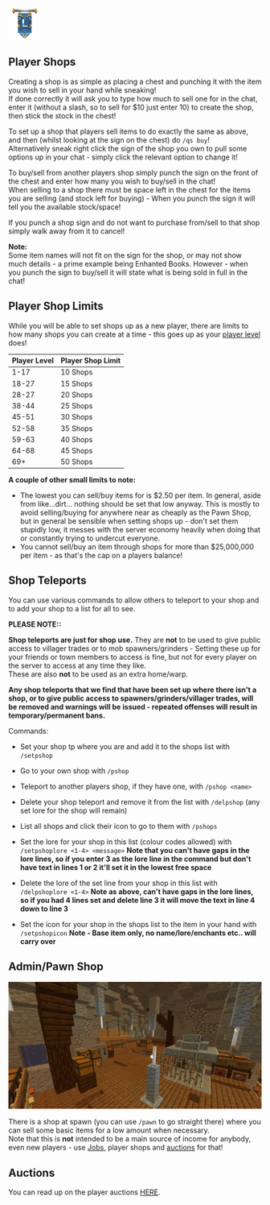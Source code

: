 ![ribbon](images/L-ribbon.png) 

## Player Shops

Creating a shop is as simple as placing a chest and punching it with the item you wish to sell in your hand while sneaking!<br>
If done correctly it will ask you to type how much to sell one for in the chat, enter it (without a slash, so to sell for $10 just enter 10) to create the shop, then stick the stock in the chest!

To set up a shop that players sell items to do exactly the same as above, and then (whilst looking at the sign on the chest) do `/qs buy`!<br>
Alternatively sneak right click the sign of the shop you own to pull some options up in your chat - simply click the relevant option to change it!

To buy/sell from another players shop simply punch the sign on the front of the chest and enter how many you wish to buy/sell in the chat!<br>
When selling to a shop there must be space left in the chest for the items you are selling (and stock left for buying) - When you punch the sign it will tell you the available stock/space!

If you punch a shop sign and do not want to purchase from/sell to that shop simply walk away from it to cancel!

**Note:**<br>
Some item names will not fit on the sign for the shop, or may not show much details - a prime example being Enhanted Books. However - when you punch the sign to buy/sell it will state what is being sold in full in the chat!

## Player Shop Limits

While you will be able to set shops up as a new player, there are limits to how many shops you can create at a time - this goes up as your [player level](https://legioncraft.co.uk/wiki/levels.html) does!

|**Player Level**|**Player Shop Limit**|
|---|---|
|1-17|10 Shops|
|18-27|15 Shops|
|28-27|20 Shops|
|38-44|25 Shops|
|45-51|30 Shops|
|52-58|35 Shops|
|59-63|40 Shops|
|64-68|45 Shops|
|69+|50 Shops|

**A couple of other small limits to note:**<br>
- The lowest you can sell/buy items for is $2.50 per item. In general, aside from like...dirt... nothing should be set that low anyway. This is mostly to avoid selling/buying for anywhere near as cheaply as the Pawn Shop, but in general be sensible when setting shops up - don't set them stupidly low, it messes with the server economy heavily when doing that or constantly trying to undercut everyone.
- You cannot sell/buy an item through shops for more than $25,000,000 per item - as that's the cap on a players balance!

## Shop Teleports

You can use various commands to allow others to teleport to your shop and to add your shop to a list for all to see.

**PLEASE NOTE::**

**Shop teleports are just for shop use.** 
They are **not** to be used to give public access to villager trades or to mob spawners/grinders - Setting these up for your friends or town members to access is fine, but not for every player on the server to access at any time they like.<br>
These are also **not** to be used as an extra home/warp. 

**Any shop teleports that we find that have been set up where there isn't a shop, or to give public access to spawners/grinders/villager trades, will be removed and warnings will be issued - repeated offenses will result in temporary/permanent bans.**


Commands:
- Set your shop tp where you are and add it to the shops list with `/setpshop`
- Go to your own shop with `/pshop`
- Teleport to another players shop, if they have one, with `/pshop <name>`
- Delete your shop teleport and remove it from the list with `/delpshop` (any set lore for the shop will remain)

- List all shops and click their icon to go to them with `/pshops`
- Set the lore for your shop in this list (colour codes allowed) with `/setpshoplore <1-4> <message>`
**Note that you can't have gaps in the lore lines, so if you enter 3 as the lore line in the command but don't have text in lines 1 or 2 it'll set it in the lowest free space**
- Delete the lore of the set line from your shop in this list with `/delpshoplore <1-4>`
**Note as above, can't have gaps in the lore lines, so if you had 4 lines set and delete line 3 it will move the text in line 4 down to line 3**
- Set the icon for your shop in the shops list to the item in your hand with `/setpshopicon`
**Note - Base item only, no name/lore/enchants etc.. will carry over**

## Admin/Pawn Shop

![admin](images/ashop.png)

There is a shop at spawn (you can use `/pawn` to go straight there) where you can sell some basic items for a low amount when necessary.<br>
Note that this is **not** intended to be a main source of income for anybody, even new players - use [Jobs](money.md), player shops and [auctions](auctions.md) for that!

## Auctions

You can read up on the player auctions [HERE](auctions.md).
